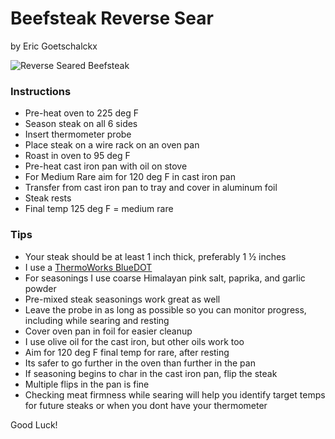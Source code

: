 # Beefsteak Reverse Sear
by Eric Goetschalckx

![Reverse Seared Beefsteak](https://i.imgur.com/ziQUF11.png "Reverse Seared Beefsteak")

### Instructions

- Pre-heat oven to 225 deg F
- Season steak on all 6 sides
- Insert thermometer probe
- Place steak on a wire rack on an oven pan
- Roast in oven to 95 deg F
- Pre-heat cast iron pan with oil on stove
- For Medium Rare aim for 120 deg F in cast iron pan
- Transfer from cast iron pan to tray and cover in aluminum foil
- Steak rests
- Final temp 125 deg F = medium rare

### Tips

- Your steak should be at least 1 inch thick, preferably 1 ½ inches
- I use a [ThermoWorks BlueDOT](https://www.thermoworks.com/BlueDOT)
- For seasonings I use coarse Himalayan pink salt, paprika, and garlic powder
- Pre-mixed steak seasonings work great as well
- Leave the probe in as long as possible so you can monitor progress, including while searing and resting
- Cover oven pan in foil for easier cleanup
- I use olive oil for the cast iron, but other oils work too
- Aim for 120 deg F final temp for rare, after resting
- Its safer to go further in the oven than further in the pan
- If seasoning begins to char in the cast iron pan, flip the steak
- Multiple flips in the pan is fine
- Checking meat firmness while searing will help you identify target temps for future steaks or when you dont have your thermometer

Good Luck!
